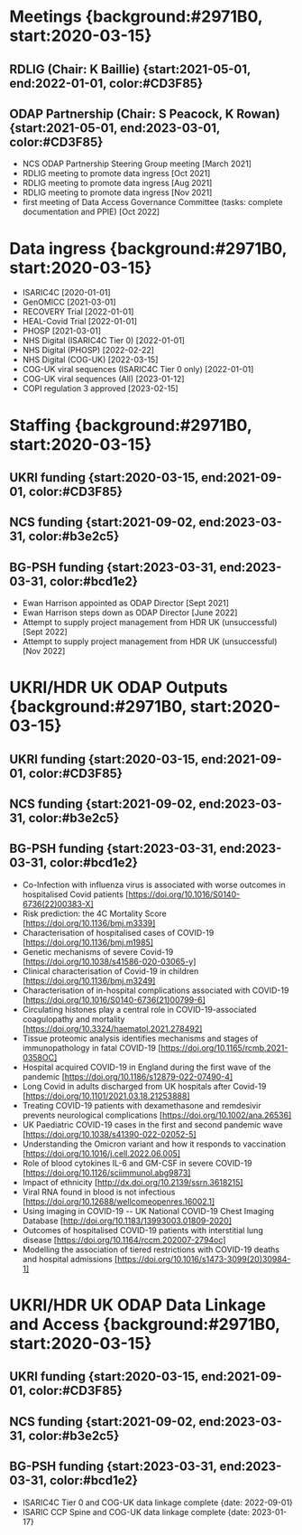 
# Meetings {background:#2971B0, start:2020-03-15}

## RDLIG (Chair: K Baillie) {start:2021-05-01, end:2022-01-01, color:#CD3F85}

## ODAP Partnership (Chair: S Peacock, K Rowan) {start:2021-05-01, end:2023-03-01, color:#CD3F85}

- NCS ODAP Partnership Steering Group meeting [March 2021]
- RDLIG meeting to promote data ingress [Oct 2021]
- RDLIG meeting to promote data ingress [Aug 2021]
- RDLIG meeting to promote data ingress [Nov 2021]
- first meeting of Data Access Governance Committee (tasks: complete documentation and PPIE) [Oct 2022]

# Data ingress {background:#2971B0, start:2020-03-15}

- ISARIC4C [2020-01-01]
- GenOMICC [2021-03-01]
- RECOVERY Trial [2022-01-01]
- HEAL-Covid Trial [2022-01-01]
- PHOSP [2021-03-01]
- NHS Digital (ISARIC4C Tier 0) [2022-01-01]
- NHS Digital (PHOSP) [2022-02-22]
- NHS Digital (COG-UK) [2022-03-15]
- COG-UK viral sequences (ISARIC4C Tier 0 only) [2022-01-01]
- COG-UK viral sequences (All) [2023-01-12]
- COPI regulation 3 approved [2023-02-15]

# Staffing {background:#2971B0, start:2020-03-15}

## UKRI funding {start:2020-03-15, end:2021-09-01, color:#CD3F85}

## NCS funding {start:2021-09-02, end:2023-03-31, color:#b3e2c5}

## BG-PSH funding {start:2023-03-31, end:2023-03-31, color:#bcd1e2}

- Ewan Harrison appointed as ODAP Director [Sept 2021]
- Ewan Harrison steps down as ODAP Director [June 2022]
- Attempt to supply project management from HDR UK (unsuccessful) [Sept 2022]
- Attempt to supply project management from HDR UK (unsuccessful) [Nov 2022]


# UKRI/HDR UK ODAP Outputs {background:#2971B0, start:2020-03-15}

## UKRI funding {start:2020-03-15, end:2021-09-01, color:#CD3F85}

## NCS funding {start:2021-09-02, end:2023-03-31, color:#b3e2c5}

## BG-PSH funding {start:2023-03-31, end:2023-03-31, color:#bcd1e2}

- Co-Infection with influenza virus is associated with worse outcomes in hospitalised Covid patients [https://doi.org/10.1016/S0140-6736(22)00383-X]
- Risk prediction: the 4C Mortality Score [https://doi.org/10.1136/bmj.m3339]
- Characterisation of hospitalised cases of COVID-19 [https://doi.org/10.1136/bmj.m1985]
- Genetic mechanisms of severe Covid-19 [https://doi.org/10.1038/s41586-020-03065-y]
- Clinical characterisation of Covid-19 in children [https://doi.org/10.1136/bmj.m3249]
- Characterisation of in-hospital complications associated with COVID-19 [https://doi.org/10.1016/S0140-6736(21)00799-6]
- Circulating histones play a central role in COVID-19-associated coagulopathy and mortality [https://doi.org/10.3324/haematol.2021.278492]
- Tissue proteomic analysis identifies mechanisms and stages of immunopathology in fatal COVID-19 [https://doi.org/10.1165/rcmb.2021-0358OC]
- Hospital acquired COVID-19 in England during the first wave of the pandemic [https://doi.org/10.1186/s12879-022-07490-4]
- Long Covid in adults discharged from UK hospitals after Covid-19 [https://doi.org/10.1101/2021.03.18.21253888]
- Treating COVID-19 patients with dexamethasone and remdesivir prevents neurological complications [https://doi.org/10.1002/ana.26536]
- UK Paediatric COVID-19 cases in the first and second pandemic wave [https://doi.org/10.1038/s41390-022-02052-5]
- Understanding the Omicron variant and how it responds to vaccination [https://doi.org/10.1016/j.cell.2022.06.005]
- Role of blood cytokines IL-6 and GM-CSF in severe COVID-19 [https://doi.org/10.1126/sciimmunol.abg9873]
- Impact of ethnicity [http://dx.doi.org/10.2139/ssrn.3618215]
- Viral RNA found in blood is not infectious [https://doi.org/10.12688/wellcomeopenres.16002.1]
- Using imaging in COVID-19 -- UK National COVID-19 Chest Imaging Database [http://doi.org/10.1183/13993003.01809-2020]
- Outcomes of hospitalised COVID-19 patients with interstitial lung disease [https://doi.org/10.1164/rccm.202007-2794oc]
- Modelling the association of tiered restrictions with COVID-19 deaths and hospital admissions [https://doi.org/10.1016/s1473-3099(20)30984-1]

# UKRI/HDR UK ODAP Data Linkage and Access {background:#2971B0, start:2020-03-15}

## UKRI funding {start:2020-03-15, end:2021-09-01, color:#CD3F85}

## NCS funding {start:2021-09-02, end:2023-03-31, color:#b3e2c5}

## BG-PSH funding {start:2023-03-31, end:2023-03-31, color:#bcd1e2}

- ISARIC4C Tier 0 and COG-UK data linkage complete {date: 2022-09-01}
- ISARIC CCP Spine and COG-UK data linkage complete {date: 2023-01-17}